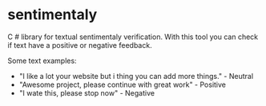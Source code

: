 sentimentaly
============

C # library for textual sentimentaly verification. With this tool you can check if text have a positive or negative feedback. 

Some text examples:

- "I like a lot your website but i thing you can add more things." - Neutral
- "Awesome project, please continue with great work" - Positive
- "I wate this, please stop now" - Negative
